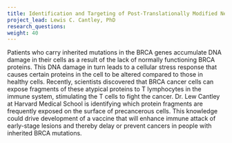 ```yaml
---
title: Identification and Targeting of Post-Translationally Modified Neoantigens Presented in BRCA Mutant Tumors
project_lead: Lewis C. Cantley, PhD
research_questions: 
weight: 40
---
```

Patients who carry inherited mutations in the BRCA genes accumulate DNA damage in their cells as a result of the lack of normally functioning BRCA proteins. This DNA damage in turn leads to a cellular stress response that causes certain proteins in the cell to be altered compared to those in healthy cells. Recently, scientists discovered that BRCA cancer cells can expose fragments of these atypical proteins to T lymphocytes in the immune system, stimulating the T cells to fight the cancer. Dr. Lew Cantley at Harvard Medical School is identifying which protein fragments are frequently exposed on the surface of precancerous cells. This knowledge could drive development of a vaccine that will enhance immune attack of early-stage lesions and thereby delay or prevent cancers in people with inherited BRCA mutations.

